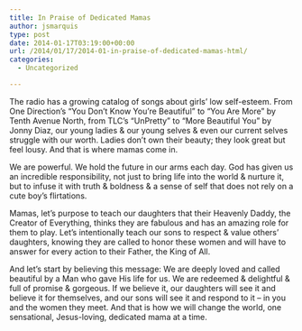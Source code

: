```yaml
---
title: In Praise of Dedicated Mamas
author: jsmarquis
type: post
date: 2014-01-17T03:19:00+00:00
url: /2014/01/17/2014-01-in-praise-of-dedicated-mamas-html/
categories:
  - Uncategorized

---
```

The radio has a growing catalog of songs about girls&#8217; low self-esteem. From One Direction&#8217;s &#8220;You Don&#8217;t Know You&#8217;re Beautiful&#8221; to &#8220;You Are More&#8221; by Tenth Avenue North, from TLC&#8217;s &#8220;UnPretty&#8221; to &#8220;More Beautiful You&#8221; by Jonny Diaz, our young ladies & our young selves & even our current selves struggle with our worth. Ladies don&#8217;t own their beauty; they look great but feel lousy. And that is where mamas come in.

We are powerful. We hold the future in our arms each day. God has given us an incredible responsibility, not just to bring life into the world & nurture it, but to infuse it with truth & boldness & a sense of self that does not rely on a cute boy&#8217;s flirtations.

Mamas, let&#8217;s purpose to teach our daughters that their Heavenly Daddy, the Creator of Everything, thinks they are fabulous and has an amazing role for them to play. Let&#8217;s intentionally teach our sons to respect & value others&#8217; daughters, knowing they are called to honor these women and will have to answer for every action to their Father, the King of All.

And let&#8217;s start by believing this message: We are deeply loved and called beautiful by a Man who gave His life for us. We are redeemed & delightful & full of promise & gorgeous. If we believe it, our daughters will see it and believe it for themselves, and our sons will see it and respond to it &#8211; in you and the women they meet. And that is how we will change the world, one sensational, Jesus-loving, dedicated mama at a time.